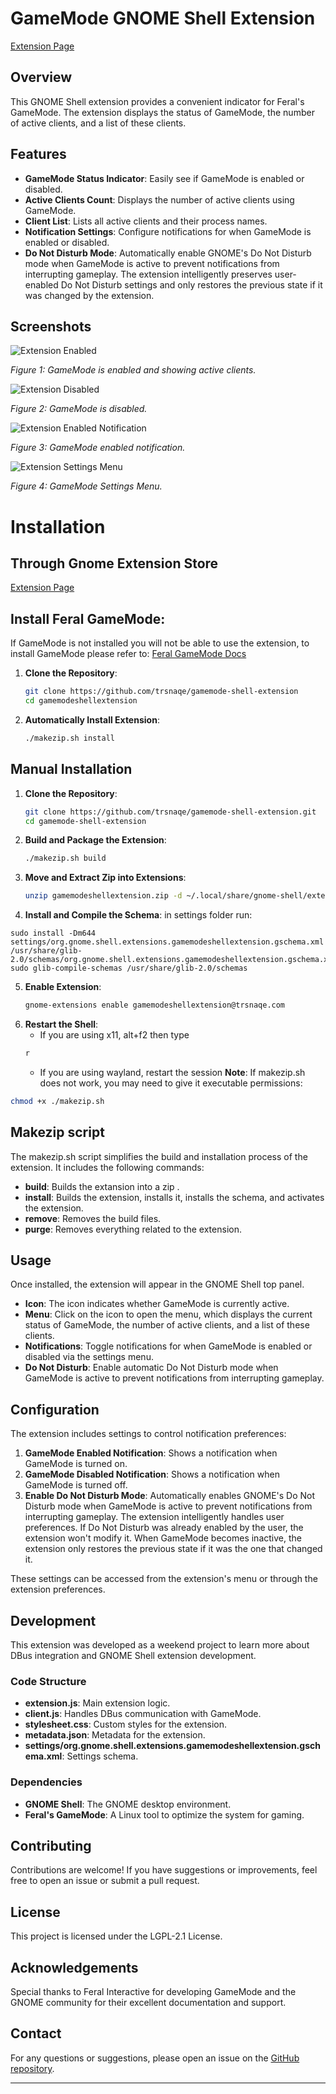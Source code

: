 # GameMode GNOME Shell Extension
[Extension Page](https://extensions.gnome.org/extension/7074/gamemode-shell-extension/)

## Overview

This GNOME Shell extension provides a convenient indicator for Feral's GameMode. The extension displays the status of GameMode, the number of active clients, and a list of these clients.


## Features

- **GameMode Status Indicator**: Easily see if GameMode is enabled or disabled.
- **Active Clients Count**: Displays the number of active clients using GameMode.
- **Client List**: Lists all active clients and their process names.
- **Notification Settings**: Configure notifications for when GameMode is enabled or disabled.
- **Do Not Disturb Mode**: Automatically enable GNOME's Do Not Disturb mode when GameMode is active to prevent notifications from interrupting gameplay. The extension intelligently preserves user-enabled Do Not Disturb settings and only restores the previous state if it was changed by the extension.

## Screenshots

![Extension Enabled](https://i.imgur.com/SjFEuwi.png)

*Figure 1: GameMode is enabled and showing active clients.*

![Extension Disabled](https://i.imgur.com/simnnAn.png)

*Figure 2: GameMode is disabled.*

![Extension Enabled Notification](https://i.imgur.com/ejQXPYh.png)

*Figure 3: GameMode enabled notification.*

![Extension Settings Menu](https://i.imgur.com/dgSVH1v.png)

*Figure 4: GameMode Settings Menu.*


# Installation
## Through Gnome Extension Store
[Extension Page](https://extensions.gnome.org/extension/7074/gamemode-shell-extension/)
## Install Feral GameMode:
  If GameMode is not installed you will not be able to use the extension, to install GameMode please refer to:
  [Feral GameMode Docs](https://github.com/FeralInteractive/gamemode?tab=readme-ov-file#build-and-install-gamemode)

1. **Clone the Repository**:
    ```bash
    git clone https://github.com/trsnaqe/gamemode-shell-extension
    cd gamemodeshellextension
    ```

2. **Automatically Install Extension**:
    ```bash
    ./makezip.sh install
    ```
## Manual Installation

1. **Clone the Repository**:
    ```bash
    git clone https://github.com/trsnaqe/gamemode-shell-extension.git
    cd gamemode-shell-extension
    ```

2. **Build and Package the Extension**:
    ```bash
    ./makezip.sh build
    ```
3. **Move and Extract Zip into Extensions**:
    ```bash
    unzip gamemodeshellextension.zip -d ~/.local/share/gnome-shell/extensions/gamemodeshellextension@trsnaqe.com/

    ```
 4. **Install and Compile the Schema**:
  in settings folder run:
  ```
sudo install -Dm644 settings/org.gnome.shell.extensions.gamemodeshellextension.gschema.xml /usr/share/glib-2.0/schemas/org.gnome.shell.extensions.gamemodeshellextension.gschema.xml
sudo glib-compile-schemas /usr/share/glib-2.0/schemas
  ```

 5. **Enable Extension**:
    ```bash
    gnome-extensions enable gamemodeshellextension@trsnaqe.com
    ```
6. **Restart the Shell**:
    - If you are using x11, alt+f2 then type
    ```bash
    r
    ```
    - If you are using wayland, restart the session
**Note**: If makezip.sh does not work, you may need to give it executable permissions:

```bash
chmod +x ./makezip.sh
```

## Makezip script
The makezip.sh script simplifies the build and installation process of the extension. It includes the following commands:

- **build**: Builds the extansion into a zip                                                                                                                        .
- **install**: Builds the extension, installs it, installs the schema, and activates the extension.
- **remove**: Removes the build files.
- **purge**: Removes everything related to the extension.

## Usage

Once installed, the extension will appear in the GNOME Shell top panel.

- **Icon**: The icon indicates whether GameMode is currently active.
- **Menu**: Click on the icon to open the menu, which displays the current status of GameMode, the number of active clients, and a list of these clients.
- **Notifications**: Toggle notifications for when GameMode is enabled or disabled via the settings menu.
- **Do Not Disturb**: Enable automatic Do Not Disturb mode when GameMode is active to prevent notifications from interrupting gameplay.

## Configuration

The extension includes settings to control notification preferences:

1. **GameMode Enabled Notification**: Shows a notification when GameMode is turned on.
2. **GameMode Disabled Notification**: Shows a notification when GameMode is turned off.
3. **Enable Do Not Disturb Mode**: Automatically enables GNOME's Do Not Disturb mode when GameMode is active to prevent notifications from interrupting gameplay. The extension intelligently handles user preferences. If Do Not Disturb was already enabled by the user, the extension won't modify it. When GameMode becomes inactive, the extension only restores the previous state if it was the one that changed it.

These settings can be accessed from the extension's menu or through the extension preferences.

## Development

This extension was developed as a weekend project to learn more about DBus integration and GNOME Shell extension development.

### Code Structure

- **extension.js**: Main extension logic.
- **client.js**: Handles DBus communication with GameMode.
- **stylesheet.css**: Custom styles for the extension.
- **metadata.json**: Metadata for the extension.
- **settings/org.gnome.shell.extensions.gamemodeshellextension.gschema.xml**: Settings schema.

### Dependencies

- **GNOME Shell**: The GNOME desktop environment.
- **Feral's GameMode**: A Linux tool to optimize the system for gaming.

## Contributing

Contributions are welcome! If you have suggestions or improvements, feel free to open an issue or submit a pull request.

## License

This project is licensed under the LGPL-2.1 License.

## Acknowledgements

Special thanks to Feral Interactive for developing GameMode and the GNOME community for their excellent documentation and support.

## Contact

For any questions or suggestions, please open an issue on the [GitHub repository](https://github.com/trsnaqe/gamemode-shell-extension).

---


